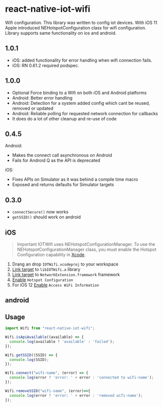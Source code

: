 # react-native-iot-wifi
Wifi configuration.
This library was written to config iot devices. With iOS 11 Apple introduced NEHotspotConfiguration class for wifi configuration. Library supports same functionality on ios and android.

## 1.0.1
* iOS: added functionality for error handling when wifi connection fails.
* iOS: RN 0.61.2 required podspec.

## 1.0.0
* Optional Force binding to a Wifi on both iOS and Android platforms
* Android: Better error handling
* Android: Detection for a system added config which cant be reused, removed or updated
* Android: Reliable polling for requested network connection for callbacks
* It does do a lot of other cleanup and re-use of code

## 0.4.5
Android:
* Makes the connect call asynchronous on Android
* Fails for Android Q as the API is deprecated

iOS:
* Fixes APIs on Simulator as it was behind a compile time macro
* Exposed and returns defaults for Simulator targets

## 0.3.0
* `connectSecure()` now works
* `getSSID()` should work on android

## iOS
> Important
> IOTWifi uses NEHotspotConfigurationManager. To use the NEHotspotConfigurationManager class, you must enable the Hotspot Configuration capability in [Xcode](http://help.apple.com/xcode/mac/current/#/dev88ff319e7).

1. Drang an drop `IOTWifi.xcodeproj` to your workspace
2. [Link target](https://help.apple.com/xcode/mac/current/#/dev51a648b07) to `libIOTWifi.a` library
3. [Link target](https://help.apple.com/xcode/mac/current/#/dev51a648b07) to `NetworkExtension.framework` framework
4. [Enable](http://help.apple.com/xcode/mac/current/#/dev88ff319e7) `Hotspot Configuration`
5. For iOS 12 [Enable](http://help.apple.com/xcode/mac/current/#/dev88ff319e7) `Access WiFi Information`

## android

## Usage

```javascript
import Wifi from "react-native-iot-wifi";

Wifi.isApiAvailable((available) => {
  console.log(available ? 'available' : 'failed');
});

Wifi.getSSID((SSID) => {
  console.log(SSID);
});

Wifi.connect("wifi-name", (error) => {
  console.log(error ? 'error: ' + error : 'connected to wifi-name');
});

Wifi.removeSSID("wifi-name", (error)=>{
  console.log(error ? 'error: ' + error : 'removed wifi-name');
});
```
